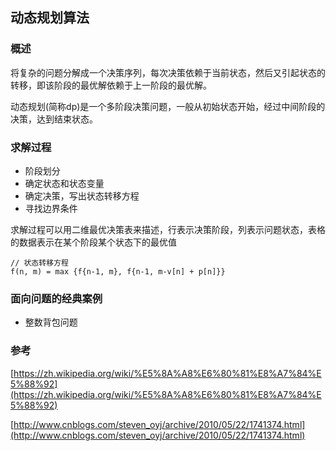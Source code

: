 ## 动态规划算法

### 概述
	
将复杂的问题分解成一个决策序列，每次决策依赖于当前状态，然后又引起状态的转移，即该阶段的最优解依赖于上一阶段的最优解。

动态规划(简称dp)是一个多阶段决策问题，一般从初始状态开始，经过中间阶段的决策，达到结束状态。


### 求解过程

- 阶段划分
- 确定状态和状态变量
- 确定决策，写出状态转移方程
- 寻找边界条件

求解过程可以用二维最优决策表来描述，行表示决策阶段，列表示问题状态，表格的数据表示在某个阶段某个状态下的最优值

```
// 状态转移方程
f(n, m) = max {f{n-1, m}, f{n-1, m-v[n] + p[n]}}
```

### 面向问题的经典案例

- 整数背包问题

### 参考

[https://zh.wikipedia.org/wiki/%E5%8A%A8%E6%80%81%E8%A7%84%E5%88%92](https://zh.wikipedia.org/wiki/%E5%8A%A8%E6%80%81%E8%A7%84%E5%88%92)

[http://www.cnblogs.com/steven_oyj/archive/2010/05/22/1741374.html](http://www.cnblogs.com/steven_oyj/archive/2010/05/22/1741374.html)
